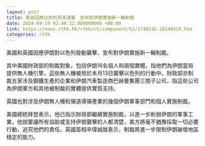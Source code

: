```yaml
---
layout: post
title: 美英因應以色列周末遇襲　宣布對伊朗實施新一輪制裁
date: 2024-04-19 02:48:12.000000000 +08:00
link: https://news.rthk.hk/rthk/ch/component/k2/1749536-20240419.htm
categories: rthk
---
```


美國和英國因應伊朗對以色列發動襲擊，宣布對伊朗實施新一輪制裁。

其中美國財政部的制裁對象，包括伊朗16名個人和兩個實體，指他們為伊朗當局提供無人機引擎，這些無人機被用於本月13日襲擊以色列的行動中。財政部亦制裁五家涉及鋼鐵生產的企業和伊朗汽車製造商巴赫曼集團三間子公司，指這些公司為伊朗軍方和其他被制裁的實體提供實質支持。

英國也對涉及伊朗無人機和彈道導彈產業的幾個伊朗軍事部門和個人實施制裁。

美國總統拜登表示，他已指示財政部繼續實施制裁，以進一步削弱伊朗的軍事工業，他說要讓所有協助或支持伊朗襲擊的人都清楚，美方將毫不猶豫採取一切必要行動，追究他們的責任。英國首相辛偉誠就表示，制裁將進一步限制伊朗破壞地區穩定的能力。
